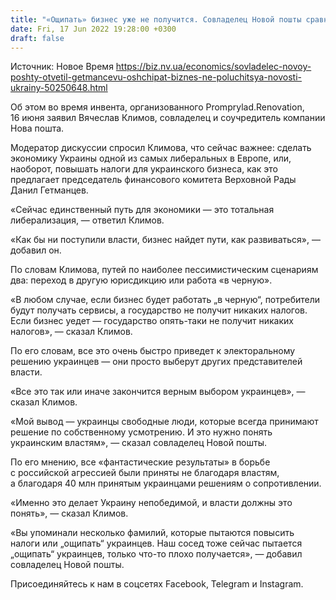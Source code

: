 ```yaml
---
title: "«Ощипать» бизнес уже не получится. Совладелец Новой пошты сравнил Гетманцева с Путиным"
date: Fri, 17 Jun 2022 19:28:00 +0300
draft: false
---
```

Источник: Новое Время https://biz.nv.ua/economics/sovladelec-novoy-poshty-otvetil-getmancevu-oshchipat-biznes-ne-poluchitsya-novosti-ukrainy-50250648.html


Об этом во время инвента, организованного Promprylad.Renovation, 16 июня заявил Вячеслав Климов, совладелец и соучредитель компании Нова пошта.

 Модератор дискуссии спросил Климова, что сейчас важнее: сделать экономику Украины одной из самых либеральных в Европе, или, наоборот, повышать налоги для украинского бизнеса, как это предлагает председатель финансового комитета Верховной Рады Данил Гетманцев.

 «Сейчас единственный путь для экономики — это тотальная либерализация, — ответил Климов.

 «Как бы ни поступили власти, бизнес найдет пути, как развиваться», — добавил он.

 По словам Климова, путей по наиболее пессимистическим сценариям два: переход в другую юрисдикцию или работа «в черную».

 «В любом случае, если бизнес будет работать „в черную“, потребители будут получать сервисы, а государство не получит никаких налогов. Если бизнес уедет — государство опять-таки не получит никаких налогов», — сказал Климов.

 По его словам, все это очень быстро приведет к электоральному решению украинцев — они просто выберут других представителей власти.

 «Все это так или иначе закончится верным выбором украинцев», — сказал Климов.

 «Мой вывод — украинцы свободные люди, которые всегда принимают решение по собственному усмотрению. И это нужно понять украинским властям», — сказал совладелец Новой пошты.

 По его мнению, все «фантастические результаты» в борьбе с российской агрессией были приняты не благодаря властям, а благодаря 40 млн принятым украинцами решениям о сопротивлении.

 «Именно это делает Украину непобедимой, и власти должны это понять», — сказал Климов.

 «Вы упоминали несколько фамилий, которые пытаются повысить налоги или „ощипать“ украинцев. Наш сосед тоже сейчас пытается „ощипать“ украинцев, только что-то плохо получается», — добавил совладелец Новой пошты.

Присоединяйтесь к нам в соцсетях Facebook, Telegram и Instagram.
